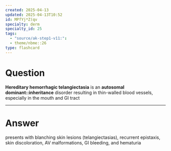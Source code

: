 ```yaml
---
created: 2025-04-13
updated: 2025-04-13T10:52
id: MPfYj*Z(qv
specialty: derm
specialty_id: 25
tags:
  - "source/ak-step1-v11:": 
  - theme/nbme::26
type: flashcard
---
```


# Question
**Hereditary hemorrhagic telangiectasia** is an **autosomal dominant::inheritance** disorder resulting in thin-walled blood vessels, especially in the mouth and GI tract

---

# Answer
presents with blanching skin lesions (telangiectasias), recurrent epistaxis, skin discoloration, AV malformations, GI bleeding, and hematuria